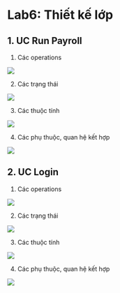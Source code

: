 # Lab6: Thiết kế lớp

## 1. UC Run Payroll

1. Các operations

![](https://www.planttext.com/api/plantuml/png/Z5LHRjim3FttAVIP0ii5ZA7esgv3WQ4Ocku0giocGcJ9a6YZnh2JxMD7sXKcsP9DsUwoV2I1-FZq-4pIVtxzldB8BRQrAeJYph5llBT6gHkZCVo2PJyA5ZwsrJ6skoXPPsGLpm6jX0u-ruqoFO2xCzO3Rpb207wL3Z-csEMOSWGDriSZtoCqncBEAhWIhHenEuZf9Kj47Xlk0EHIkJ6ZiKQ0S_wu1esxPWfJQ7R7AzULWckkJuVU8TJVDUyyY3yhoCLKe02d0hVb3EYVnUnYK740sqa1oKAf9Sgnfa7ZckW3UrTtqFbakNPSe3GwscJqYxHr8iGvlah8AcgirEYpRbv1dFx7As712rzGdacSt9WjJax4XqMvpcY_DaO1ZsLtOELB7q2VX33jffKa9nD2QAEQFRdwlYhPmJUqFeuXNWVwajqfmp4UZLS-jFKps1nDY2PVIDmtFZwj8A7NA0ZUGBG8r9kjMbATMO_v2z9vOa_Ep9LTp2OjSiZeLlwhPE7lvX3J-HnsmhaPNUbEvbDzlYd7GyrhoArrN77RqmT1XTzNInTzy32aX42UHFjcpgAp6qN_K-BHcc7RPBrHGTKEZynbnnfmWGmwlaI6jSBRYMOTUnYuvdElUxspz_lBvGugMUl0lODTDbC45mkE02N3F5DkWUYWbTFkywI4OHiRjqF0BeLHiHwPNZvk4qYUP3btR5H0hromrlm4BcpYK1P3KnHNeAlmZlmB003__mC0)

2. Các trạng thái

![](https://www.planttext.com/api/plantuml/png/V5BBJWCn3BpdAtn6wW_aW2eg9BXLhJWX3cxMe1NPP9L7fNmR1pw9Ny3UT0jqKqv9PiQJiUMlZyzrJ1XI7gnwldc1rUeM7ZjB6dQ4NO7a8MG78vRWhLMLcev9kgCKUZhsxkr-6AqlH14qxCNnNACQ8jq29ySDMfCj9YQsMDZiXmwrX3gb_ghqnNiosWPlACQA3EII91FIdBJYinJf1ZRvFQ3Zhk_GlJyvF69lyS13q208x4jCDC0lvfhDwR7nt1PnXXfA81Xh1MCn6xczPckBKisVTHk-theCl40arp4E1qcT0hg89lNU_UUsJ3pVPuu7UI7I2-IyMhLZMGqmCwdMd8jty1i00F__0m00)

3. Các thuộc tính

![](https://www.planttext.com/api/plantuml/png/V5HRQiCm4FptANI1NC2KaAHfeL1A8Bd0HbwCgHv6kmgOqfFreqVg5IhRiYt7IVnXm-neTdQq-E_dTqCCZhrMcLH090xGEAlKipNSVj69hqo4HthdqF0U67FHlZiKTQriWqWd6mxcuhqYVdg9uBgZrD3iaQ5Ir1OZvJ22w-mxcrhhqEA8xb99Z7th23AmfrmSsLMcJ2k9er5f1-RpvC0GIAwiYL8y8M_5J0gqzIPuUrKMk4UaRA4Fhy_ePjn49OumbcVzZmqnwcLhYX5SUUp3ggW_jhq4OJYhCDdEMeLW9l4XtdbEdj0b0S_lOBYcqV1GNgf6kU546rHb-amCQ9n5GQ30DMbivp3KjezkcSfqwG-QbCuITRiqgHPO-26x2JN82IzqMQxkQhM-tggyJOhkSA-ZpKM91btOhNidafaUAYSRaOlQMOdKaZlJgRs1csvlBgJ3mSCjSY-SPTVsqv62YWO3PL2vHPlD8K59hxgEsGPD4VuE_m000F__0m00)

4. Các phụ thuộc, quan hệ kết hợp

![](https://www.planttext.com/api/plantuml/png/X599JiGm4Bpx5JxEICm78ZGQXaL2ue087p1EJsJX9Mft8aM8bt7WINm1czZP1aGEZkMghguk--lZy-198BL6Cwc5z_nHzEYqldQMuX-Glp4UFcnjWZRRWdTELJ_7DLX0GP2m9sWSqe8XXPQj7YWRC8rsFK31RzCkK0Dm0oIKzkoTJJOCM2e1EoKXUL1MaHgK8ZYg-KdkWZUZsbmvj3aA-_gCmdeXIJaxc7FsfD1aGPhWCtwUQRGOyRBt12RPQz19y7vMyv_WqJaDOh3I0QfJ7pbNKhfsDjuYh5mosiZOCgeQA0CfWL7klYfuIQXilPsKrqLt3cDu8UnD5PQ2nstWFoXFbvcqZoxE7ynkjr_VNy5R3_uFxYp8YJUl_ft4s7hqr7ZLek16M553nLzwTW1RXSV-3G00__y30000)

## 2. UC Login

1. Các operations

![](https://www.planttext.com/api/plantuml/png/b5FBQiCm4BphAtHC8Fa17qhIdWej14nw5_9YYyfIs5svbD8lww6Vr5-ehCXKTTn0BtvePsTcP-slZyyTiK8ElHNQAYBvu5lZxhnZzDO2oZSXPQTSOo5LLe40dUgXaZMZSUr6dcBRYyTcEbbNyjPx2ygLhJxmAbO6RnhnBhBOFd07ZerMRBoh0GUZ8KcgdmhyLnE1W0yPST5yOQ86egZ-g9ngyy0Q8UhcGcAev35UrnD9n1WtA6kQ0aVd-tqpbufWUXh1rv2J_yAN3cZuTQzrXET5qFcjyBGPv_K1DLmZ6v69eWK-vaHMvJXj4LbvNaQvaFeKvVopsMvl_jXk9QDtMcoORQAIVNeYiSmqjgIveesy2X8pZW93x341ViLQ07G7-fda2R0tYOJ43bmJ_url0000__y30000)

2. Các trạng thái

![](https://www.planttext.com/api/plantuml/png/T90x3i8m44Hxds9hf72052WDHIG43T0W2ilU91QEZRms8cUZu4XS0USZ4eBexDbvivfzFPuPUUvyg3KxBSwG92lOMh-nPOaoDspoJk50w40H6Ej1TogeBqk77xbMadjbIaXXRNpBcCAwEchMi76Smhv2e8Oyrcsig51SMcnYNqxyNVfdLTel-fCzBnBjkRdz0BDk5QUn650G0ecAe7N3lYhsdrtmC803PADY7L2aOZhW_QeSIZRQv-VDqCXu-ZS0003__mC0)

3. Các thuộc tính

![](https://www.planttext.com/api/plantuml/png/b59BJWCn3Dtd5Bb0Bn2XggKWiIYhbWDOCsOQaKyLUm09SJ8M78ahu6Igfa7J1LbayVpy_FoIdw_l5J4a7hrJdGCYlOs33PiOE4NdCEaFfUMCX2c0HwDtd6mO2dWK_bjC_HdyL2UH9w7lCBtQ3Yy4jfROw7pVPCBoN32beRRVfnJJ0uJUYMghWxdqY4Gmj6PAOHDxGMtWghKU-O21RGTiOsZ5FBoNTTVCw8zCKskkkDYzn97trcC5dy4wx5joi_A_mYgclKWsYBlk1wNtDaQ740ec3zIE41zSzZ7w3XYpjyk7M2mdaqRs3X8VAQLcaru8Spusem-PYpJ5BGhpl3eAQZqF_FkxJiIgBzdH76lMw7NwDVk5hrOOUldnlm000F__0m00)

4. Các phụ thuộc, quan hệ kết hợp

![](https://www.planttext.com/api/plantuml/png/R991QiCm44NtFeMMDZGNyAAaCO4MKYY4741OKqUWI65cxBQKdgoB7gbNg4PnQ9J82s7q_vzv6kdt-sT9h977WwjwfudK9WpMTy4p1kS0rMUbuWUU0Ji44t-iTbIF1EZr0LgrPRH-k5F7c7uBQCuxJGfEsbcZ6IwpJQjM8JZGFbcSTDp5UY9CmPhggvfXP7SBEDaUPf01M3PN7xiPu8Oa5X7jqhr-jyGdvfDuHJ0U1L649_yQSbyEz33oNexHQxR1vsZwNxkbAimdPq0Wu9VPKpfK3h963FYelN5HpJdYF9Fw34HwW3gl88wzv23TT7BM86iNJEndFJVdhjBk-Zqi5lVPjRIHF9fX0b92hU8eTJ5LdbqhAIe6YcTiPtfI2Pgg9NWJd-yV0000__y30000)
